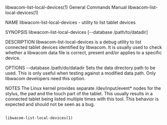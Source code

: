 libwacom-list-local-devices(1)                                                             General Commands Manual                                                             libwacom-list-local-devices(1)

NAME
       libwacom-list-local-devices - utility to list tablet devices

SYNOPSIS
       libwacom-list-local-devices [--database /path/to/datadir]

DESCRIPTION
       libwacom-list-local-devices is a debug utility to list connected tablet devices identified by libwacom. It is usually used to check whether a libwacom data file is correct, present and/or applies to
       a specific device.

OPTIONS
       --database /path/do/datadir
               Sets the data directory path to be used. This is only useful when testing against a modified data path. Only libwacom developers need this option.

NOTES
       The Linux kernel provides separate /dev/input/event* nodes for the stylus, the pad and the touch part of the tablet. This usually results in a connected tablet being listed multiple times with  this
       tool. This behavior is expected and should not be seen as a bug.

                                                                                                                                                                               libwacom-list-local-devices(1)
